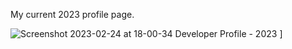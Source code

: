 My current 2023 profile page.

![Screenshot 2023-02-24 at 18-00-34 Developer Profile - 2023](https://user-images.githubusercontent.com/82536545/221226642-d2c71b3f-6a2e-4010-b302-475e87d2a482.png)
]
